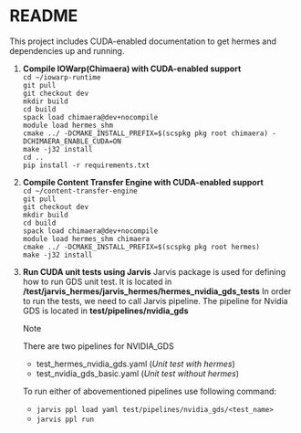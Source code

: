 # README 

This project includes CUDA-enabled documentation to get hermes and dependencies up and running. 

1. **Compile IOWarp(Chimaera) with CUDA-enabled support**\
    `cd ~/iowarp-runtime`\
    `git pull`\
    `git checkout dev`\
    `mkdir build`\
    `cd build`\
    `spack load chimaera@dev+nocompile`\
    `module load hermes_shm`\
    `cmake ../ -DCMAKE_INSTALL_PREFIX=$(scspkg pkg root chimaera) -DCHIMAERA_ENABLE_CUDA=ON`\
    `make -j32 install`\
    `cd ..`\
    `pip install -r requirements.txt`

2. **Compile Content Transfer Engine with CUDA-enabled support**\
    `cd ~/content-transfer-engine`\
    `git pull`\
    `git checkout dev`\
    `mkdir build`\
    `cd build`\
    `spack load chimaera@dev+nocompile`\
    `module load hermes_shm chimaera`\
    `cmake ../ -DCMAKE_INSTALL_PREFIX=$(scspkg pkg root hermes)`\
    `make -j32 install`

3. **Run CUDA unit tests using Jarvis**
   Jarvis package is used for defining how to run GDS unit test. It is located in **/test/jarvis_hermes/jarvis_hermes/hermes_nvidia_gds_tests**
   In order to run the tests, we need to call Jarvis pipeline. The pipeline for Nvidia GDS is located in **test/pipelines/nvidia_gds**


    > [!NOTE]
    > There are two pipelines for NVIDIA_GDS
    -  test_hermes_nvidia_gds.yaml  (*Unit test with hermes*)
    -  test_nvidia_gds_basic.yaml   (*Unit test without hermes*)

    To run either of abovementioned pipelines use following command:
    - `jarvis ppl load yaml test/pipelines/nvidia_gds/<test_name>`
    - `jarvis ppl run`

